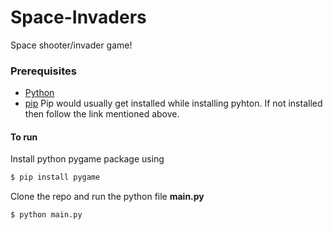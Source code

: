 # Space-Invaders
Space shooter/invader game!

### Prerequisites

- [Python](https://www.python.org/downloads/)
- [pip](https://pypi.org/project/pip/)
Pip would usually get installed while installing pyhton. If not installed then follow the link mentioned above.

#### To run
Install python pygame package using 
```sh
$ pip install pygame
```

Clone the repo and run the python file **main.py**
```sh
$ python main.py
```
